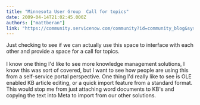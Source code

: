```yaml
---
title: "Minnesota User Group  Call for topics"
date: 2009-04-14T21:02:45.000Z
authors: ["mattberan"]
link: "https://community.servicenow.com/community?id=community_blog&sys_id=ae3deae5dbd0dbc01dcaf3231f96198c"
---
```

<p>Just checking to see if we can actually use this space to interface with each other and provide a space for a call for topics.<br /><br />I know one thing I'd like to see more knowledge management solutions, I know this was sort of covered, but I want to see how people are using this from a self-service portal perspective. One thing I'd really like to see is OLE enabled KB article editing, or a quick import feature from a standard format. This would stop me from just attaching word documents to KB's and copying the text into Meta to import from our other solutions.</p>